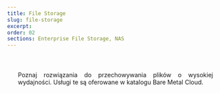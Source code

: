 ```yaml
---
title: File Storage
slug: file-storage
excerpt:
order: 02
sections: Enterprise File Storage, NAS
---
```


<style>
#page {
  display: flex !important;
  flex-direction:column-reverse !important;
}
#customProductIndex {
padding:25px;
}
#customProductIndex p {
text-align:justify;
}

</style>

<div id="customProductIndex">

<p>Poznaj rozwiązania do przechowywania plików o wysokiej wydajności. Usługi te są oferowane w katalogu Bare Metal Cloud.</p>

</div>
